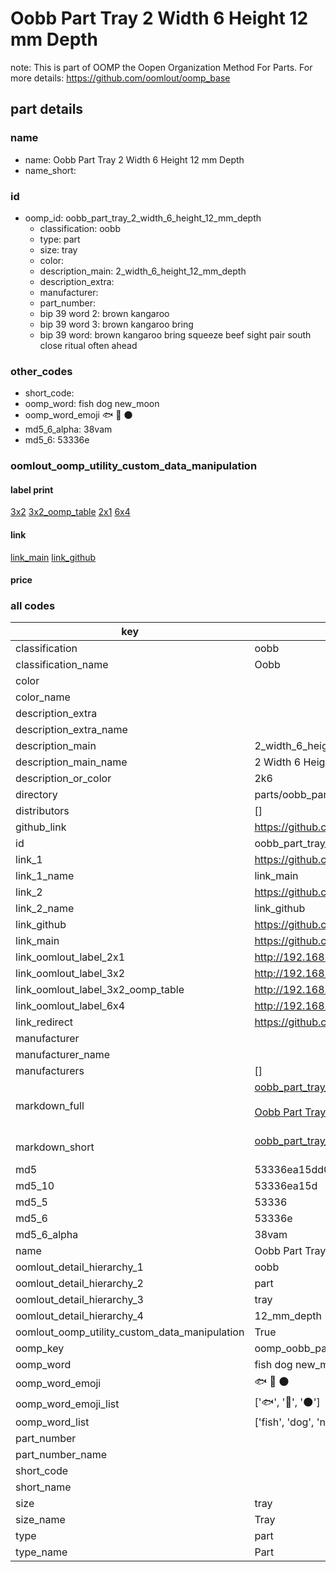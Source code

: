 # Oobb Part Tray 2 Width 6 Height 12 mm Depth  

note: This is part of OOMP the Oopen Organization Method For Parts. For more details: https://github.com/oomlout/oomp_base

##  part details
  







### name
* name: Oobb Part Tray 2 Width 6 Height 12 mm Depth
* name_short: 
### id
* oomp_id: oobb_part_tray_2_width_6_height_12_mm_depth
  * classification: oobb
  * type: part
  * size: tray
  * color: 
  * description_main: 2_width_6_height_12_mm_depth
  * description_extra: 
  * manufacturer: 
  * part_number: 
  * bip 39 word 2: brown kangaroo
  * bip 39 word 3: brown kangaroo bring
  * bip 39 word: brown kangaroo bring squeeze beef sight pair south close ritual often ahead

### other_codes
* short_code: 
* oomp_word: fish dog new_moon
* oomp_word_emoji :fish: :dog: :new_moon:
* md5_6_alpha: 38vam
* md5_6: 53336e






### oomlout_oomp_utility_custom_data_manipulation
#### label print
[3x2](http://192.168.1.245:1112/?label=oomp%2038vam)
[3x2_oomp_table](http://192.168.1.108:1112/?label=oomp%2038vam)
[2x1](http://192.168.1.242:1112/?label=oomp%2038vam)
[6x4](http://192.168.1.55:1112/?label=oomp%2038vam)    

#### link

[link_main](https://github.com/oomlout/oomlout_oomp_version_1_messy/tree/main/parts/oobb_part_tray_2_width_6_height_12_mm_depth) [link_github](https://github.com/oomlout/oomlout_oomp_version_1_messy/tree/main/parts/oobb_part_tray_2_width_6_height_12_mm_depth)                             

#### price







### all codes 
| key | value |  
| --- | --- |  
| classification | oobb |  
| classification_name | Oobb |  
| color |  |  
| color_name |  |  
| description_extra |  |  
| description_extra_name |  |  
| description_main | 2_width_6_height_12_mm_depth |  
| description_main_name | 2 Width 6 Height 12 mm Depth |  
| description_or_color | 2k6 |  
| directory | parts/oobb_part_tray_2_width_6_height_12_mm_depth |  
| distributors | [] |  
| github_link | https://github.com/oomlout/oomlout_oomp_part_src/tree/main/parts/oobb_part_tray_2_width_6_height_12_mm_depth |  
| id | oobb_part_tray_2_width_6_height_12_mm_depth |  
| link_1 | https://github.com/oomlout/oomlout_oomp_version_1_messy/tree/main/parts/oobb_part_tray_2_width_6_height_12_mm_depth |  
| link_1_name | link_main |  
| link_2 | https://github.com/oomlout/oomlout_oomp_version_1_messy/tree/main/parts/oobb_part_tray_2_width_6_height_12_mm_depth |  
| link_2_name | link_github |  
| link_github | https://github.com/oomlout/oomlout_oomp_version_1_messy/tree/main/parts/oobb_part_tray_2_width_6_height_12_mm_depth |  
| link_main | https://github.com/oomlout/oomlout_oomp_version_1_messy/tree/main/parts/oobb_part_tray_2_width_6_height_12_mm_depth |  
| link_oomlout_label_2x1 | http://192.168.1.242:1112/?label=oomp%2038vam |  
| link_oomlout_label_3x2 | http://192.168.1.245:1112/?label=oomp%2038vam |  
| link_oomlout_label_3x2_oomp_table | http://192.168.1.108:1112/?label=oomp%2038vam |  
| link_oomlout_label_6x4 | http://192.168.1.55:1112/?label=oomp%2038vam |  
| link_redirect | https://github.com/oomlout/oomlout_oomp_version_1_messy/tree/main/parts/oobb_part_tray_2_width_6_height_12_mm_depth |  
| manufacturer |  |  
| manufacturer_name |  |  
| manufacturers | [] |  
| markdown_full | [oobb_part_tray_2_width_6_height_12_mm_depth](none)<br>[](none)<br>[Oobb Part Tray 2 Width 6 Height 12 Mm Depth](none)<br><br> |  
| markdown_short | [oobb_part_tray_2_width_6_height_12_mm_depth](none)<br><br> |  
| md5 | 53336ea15dd033e3208a0d38385e60e8 |  
| md5_10 | 53336ea15d |  
| md5_5 | 53336 |  
| md5_6 | 53336e |  
| md5_6_alpha | 38vam |  
| name | Oobb Part Tray 2 Width 6 Height 12 mm Depth |  
| oomlout_detail_hierarchy_1 | oobb |  
| oomlout_detail_hierarchy_2 | part |  
| oomlout_detail_hierarchy_3 | tray |  
| oomlout_detail_hierarchy_4 | 12_mm_depth |  
| oomlout_oomp_utility_custom_data_manipulation | True |  
| oomp_key | oomp_oobb_part_tray_2_width_6_height_12_mm_depth |  
| oomp_word | fish dog new_moon |  
| oomp_word_emoji | :fish: :dog: :new_moon: |  
| oomp_word_emoji_list | [':fish:', ':dog:', ':new_moon:'] |  
| oomp_word_list | ['fish', 'dog', 'new_moon'] |  
| part_number |  |  
| part_number_name |  |  
| short_code |  |  
| short_name |  |  
| size | tray |  
| size_name | Tray |  
| type | part |  
| type_name | Part |  
